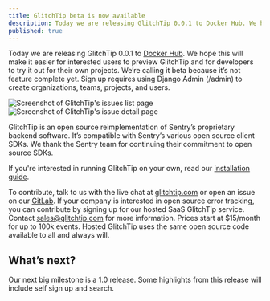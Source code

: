 ```yaml
---
title: GlitchTip beta is now available
description: Today we are releasing GlitchTip 0.0.1 to Docker Hub. We hope this will make it easier for interested users to preview GlitchTip and for developers to try it out for their own projects.
published: true
---
```


Today we are releasing GlitchTip 0.0.1 to [Docker Hub](https://hub.docker.com/r/glitchtip/glitchtip). We hope this will make it easier for interested users to preview GlitchTip and for developers to try it out for their own projects. We’re calling it beta because it’s not feature complete yet. Sign up requires using Django Admin (/admin) to create organizations, teams, projects, and users.

<div>
    <picture>
        <source
            type="image/webp"
            srcset="
                /assets/blog-images/glitchtip-beta/glitchtip-beta-issue-list@1x.webp,
                /assets/blog-images/glitchtip-beta/glitchtip-beta-issue-list@2x.webp 2x,
                /assets/blog-images/glitchtip-beta/glitchtip-beta-issue-list@3x.webp 3x,
            "
        />
        <img
            src="/assets/blog-images/glitchtip-beta/glitchtip-beta-issue-list@1x.png"
            srcset="
                /assets/blog-images/glitchtip-beta/glitchtip-beta-issue-list@1x.png,
                /assets/blog-images/glitchtip-beta/glitchtip-beta-issue-list@2x.png 2x,
                /assets/blog-images/glitchtip-beta/glitchtip-beta-issue-list@3x.png 3x,
            "
            loading="lazy"
            alt="Screenshot of GlitchTip's issues list page"
        />
    </picture>
</div>

<div>
    <picture>
        <source
            type="image/webp"
            srcset="
                /assets/blog-images/glitchtip-beta/glitchtip-beta-issue-detail@1x.webp,
                /assets/blog-images/glitchtip-beta/glitchtip-beta-issue-detail@2x.webp 2x,
                /assets/blog-images/glitchtip-beta/glitchtip-beta-issue-detail@3x.webp 3x,
            "
        />
        <img
            src="/assets/blog-images/glitchtip-beta/glitchtip-beta-issue-detail@1x.png"
            srcset="
                /assets/blog-images/glitchtip-beta/glitchtip-beta-issue-detail@1x.png,
                /assets/blog-images/glitchtip-beta/glitchtip-beta-issue-detail@2x.png 2x,
                /assets/blog-images/glitchtip-beta/glitchtip-beta-issue-detail@3x.png 3x,
            "
            loading="lazy"
            alt="Screenshot of GlitchTip's issue detail page"
        />
    </picture>
</div>

GlitchTip is an open source reimplementation of Sentry’s proprietary backend software. It’s compatible with Sentry’s various open source client SDKs. We thank the Sentry team for continuing their commitment to open source SDKs.

If you're interested in running GlitchTip on your own, read our [installation guide](https://glitchtip.com/documentation/install).

To contribute, talk to us with the live chat at [glitchtip.com](https://glitchtip.com) or open an issue on our [GitLab](https://gitlab.com/groups/glitchtip/-/issues). If your company is interested in open source error tracking, you can contribute by signing up for our hosted SaaS GlitchTip service. Contact [sales@glitchtip.com](mailto:sales@glitchtip.com) for more information. Prices start at \$15/month for up to 100k events. Hosted GlitchTip uses the same open source code available to all and always will.

## What’s next?

Our next big milestone is a 1.0 release. Some highlights from this release will include self sign up and search.
